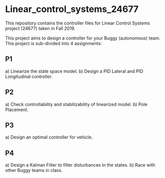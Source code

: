 # Linear_control_systems_24677
This repository contains the controller files for Linear Control Systems project (24677) taken in Fall 2019.  

This project aims to design a controller for your Buggy (autonomous) team. This project is sub-divided into 4 assignments:

## P1
  a) Linearize the state space model.
  b) Design a PID Lateral and PID Longitudinal controller.
  
## P2 
  a) Check controllability and stabilizability of linearized model.
  b) Pole Placement.
  
## P3
  a) Design an optimal controller for vehicle.
  
## P4
  a) Design a Kalman Filter to filter disturbances in the states.
  b) Race with other Buggy teams in class.

